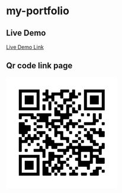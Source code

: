 # my-portfolio

## Live Demo

[Live Demo Link](https://aristides1000.github.io/my-portfolio/)

## Qr code link page

![screenshot](./qr-code.png)